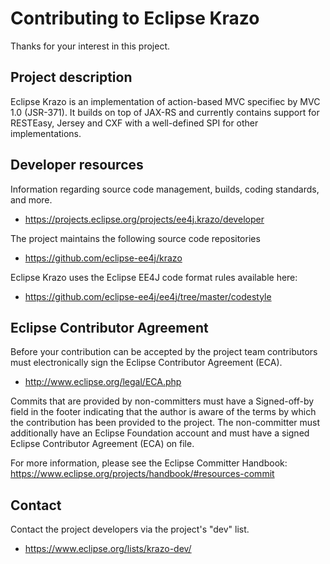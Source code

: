 # Contributing to Eclipse Krazo

Thanks for your interest in this project.

## Project description

Eclipse Krazo is an implementation of action-based MVC specifiec by MVC 1.0 (JSR-371). 
It builds on top of JAX-RS and currently contains support for RESTEasy, Jersey and CXF 
with a well-defined SPI for other implementations.

## Developer resources

Information regarding source code management, builds, coding standards, and more.

* https://projects.eclipse.org/projects/ee4j.krazo/developer

The project maintains the following source code repositories

* https://github.com/eclipse-ee4j/krazo

Eclipse Krazo uses the Eclipse EE4J code format rules available here:

* https://github.com/eclipse-ee4j/ee4j/tree/master/codestyle

## Eclipse Contributor Agreement

Before your contribution can be accepted by the project team contributors must
electronically sign the Eclipse Contributor Agreement (ECA).

* http://www.eclipse.org/legal/ECA.php

Commits that are provided by non-committers must have a Signed-off-by field in
the footer indicating that the author is aware of the terms by which the
contribution has been provided to the project. The non-committer must
additionally have an Eclipse Foundation account and must have a signed Eclipse
Contributor Agreement (ECA) on file.

For more information, please see the Eclipse Committer Handbook:
https://www.eclipse.org/projects/handbook/#resources-commit

## Contact

Contact the project developers via the project's "dev" list.

* https://www.eclipse.org/lists/krazo-dev/
